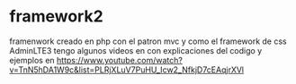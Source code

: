# framework2
framenwork creado en php con el patron mvc y como el framework de css AdminLTE3
tengo algunos videos en con explicaciones del codigo y ejemplos en https://www.youtube.com/watch?v=TnN5hDA1W9c&list=PLRjXLuV7PuHU_Icw2_NfkjD7cEAqjrXVl

